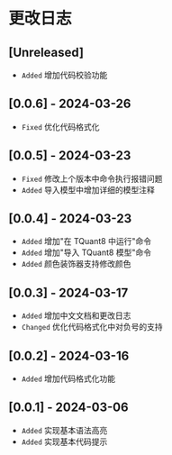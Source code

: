 # 更改日志

## [Unreleased]

-   `Added` 增加代码校验功能

## [0.0.6] - 2024-03-26

-   `Fixed` 优化代码格式化

## [0.0.5] - 2024-03-23

-   `Fixed` 修改上个版本中命令执行报错问题
-   `Added` 导入模型中增加详细的模型注释

## [0.0.4] - 2024-03-23

-   `Added` 增加"在 TQuant8 中运行"命令
-   `Added` 增加"导入 TQuant8 模型"命令
-   `Added` 颜色装饰器支持修改颜色

## [0.0.3] - 2024-03-17

-   `Added` 增加中文文档和更改日志
-   `Changed` 优化代码格式化中对负号的支持

## [0.0.2] - 2024-03-16

-   `Added` 增加代码格式化功能

## [0.0.1] - 2024-03-06

-   `Added` 实现基本语法高亮
-   `Added` 实现基本代码提示

